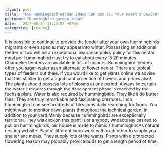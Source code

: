 ```yaml
---
layout: post
title:  "How Hummingbird Garden Ideas Can Get You Your Heart's Desire"
postname: "hummingbird-garden-ideas"
date:   2017-05-24 11:29:07 +0700
categories: [resume]
---
```

It is possible to continue to provide the feeder after your own hummingbirds migrants or even species may appear into winter. Possessing an additional feeder or two will be an exceptional insurance policy policy for this nectar meal per hummingbird must try to eat about every 15 20 minutes. Chandelier feeders are available in lots of colours. Hummingbird feeders offer you sugar-water as an alternate to flower nectar. There are typical types of feeders out there. If you would like to get plants online we advise that this stroller to get a significant collection of flowers and prices also! The plants should possess lots of blooms at one period. Always be certain the water it requires through the development phase is received by the fuchsia plant. Water is also required by hummingbirds. They like it do butter flies. They are truly remarkable and fascinating creatures. Inch hummingbird can see hundreds of blossoms daily searching for foods. You might want to monitor down plants throughout the technical garden, in addition to your yard Mainly because hummingbirds are exceptionally territorial. They will click on this plant ! For anybody whoactually desired to pull on hummingbirds, our house is made to mimic a hummingbirdAs natural nesting website. Plants' different kinds work with each other to supply you shelter and meals. They supply lots of the wants. Plants with a protracted flowering season may probably provide buds to get a length period of time.

